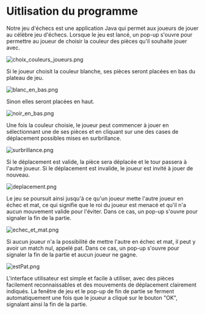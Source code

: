 # Uitlisation du programme

Notre jeu d'échecs est une application Java qui permet aux joueurs de jouer 
au célèbre jeu d'échecs. Lorsque le jeu est lancé, un pop-up s'ouvre 
pour permettre au joueur de choisir la couleur des pièces qu'il souhaite jouer avec.

![choix_couleurs_joueurs.png](capture/choix_couleurs_joueurs.png)

Si le joueur choisit la couleur blanche, ses pièces seront placées en bas du plateau
de jeu.

![blanc_en_bas.png](capture/blanc_en_bas.png)

Sinon elles seront placées en haut.

![noir_en_bas.png](capture/noir_en_bas.png)

Une fois la couleur choisie, le joueur peut commencer à jouer en sélectionnant une 
de ses pièces et en cliquant sur une des cases de déplacement possibles mises 
en surbrillance.

![surbrillance.png](capture/surbrillance.png)

Si le déplacement est valide, la pièce sera déplacée et le tour
passera à l'autre joueur. Si le déplacement est invalide, le joueur est invité à 
jouer de nouveau.

![deplacement.png](capture/deplacement.png)

Le jeu se poursuit ainsi jusqu'à ce qu'un joueur mette l'autre joueur en échec et mat,
ce qui signifie que le roi du joueur est menacé et qu'il n'a aucun mouvement valide 
pour l'éviter. Dans ce cas, un pop-up s'ouvre pour signaler la fin de la partie. 

![echec_et_mat.png](capture/echec_et_mat.png)

Si aucun joueur n'a la possibilité de mettre 
l'autre en échec et mat, il peut y avoir un match nul, appelé pat.
Dans ce cas, un pop-up s'ouvre pour signaler la fin de la partie et aucun joueur ne
gagne.

![estPat.png](capture/estPat.png)

 L'interface utilisateur est simple et facile à utiliser,
avec des pièces facilement reconnaissables et des mouvements de déplacement clairement 
indiqués. La fenêtre de jeu et le pop-up de fin de partie se ferment automatiquement
une fois que le joueur a cliqué sur le bouton "OK", signalant ainsi la fin de la 
partie.
